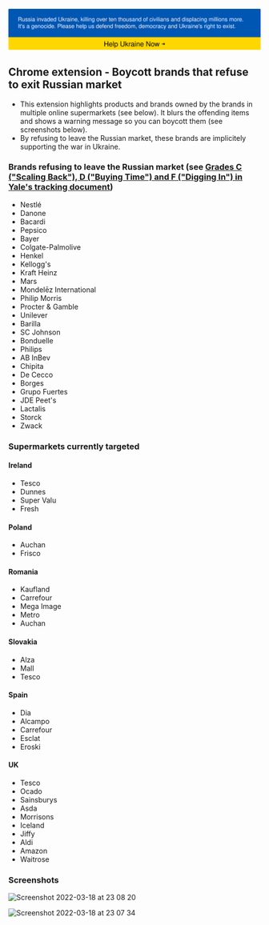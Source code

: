 [![Stand With Ukraine](https://raw.githubusercontent.com/vshymanskyy/StandWithUkraine/main/banner2-direct.svg)](https://vshymanskyy.github.io/StandWithUkraine)

## Chrome extension - Boycott brands that refuse to exit Russian market

- This extension highlights products and brands owned by the brands in multiple online supermarkets (see below). It blurs the offending items and shows a warning message so you can boycott them (see screenshots below).
- By refusing to leave the Russian market, these brands are implicitely supporting the war in Ukraine.

### Brands refusing to leave the Russian market (see [Grades C ("Scaling Back"), D ("Buying Time") and F ("Digging In") in Yale's tracking document](https://som.yale.edu/story/2022/over-400-companies-have-withdrawn-russia-some-remain))

- Nestlé
- Danone
- Bacardi
- Pepsico
- Bayer
- Colgate-Palmolive
- Henkel
- Kellogg's
- Kraft Heinz
- Mars
- Mondelēz International
- Philip Morris
- Procter & Gamble
- Unilever
- Barilla
- SC Johnson
- Bonduelle
- Philips
- AB InBev
- Chipita
- De Cecco
- Borges
- Grupo Fuertes
- JDE Peet's
- Lactalis
- Storck
- Zwack

### Supermarkets currently targeted

#### Ireland

- Tesco
- Dunnes
- Super Valu
- Fresh

#### Poland

- Auchan
- Frisco

#### Romania

- Kaufland
- Carrefour
- Mega Image
- Metro
- Auchan

#### Slovakia

- Alza
- Mall
- Tesco

#### Spain

- Dia
- Alcampo
- Carrefour
- Esclat
- Eroski

#### UK

- Tesco
- Ocado
- Sainsburys
- Asda
- Morrisons
- Iceland
- Jiffy
- Aldi
- Amazon
- Waitrose

### Screenshots

![Screenshot 2022-03-18 at 23 08 20](https://user-images.githubusercontent.com/49898713/159095686-7a72a1d7-347c-42bb-8613-ec8f9bfc1c93.png)

![Screenshot 2022-03-18 at 23 07 34](https://user-images.githubusercontent.com/49898713/159095700-ff74b706-5d46-4e26-9880-00d6fcc7f711.png)
